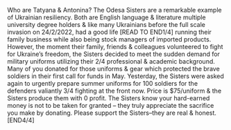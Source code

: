 Who are Tatyana & Antonina? The Odesa Sisters are a remarkable example of Ukrainian resiliency. Both are English language & literature multiple university degree holders & like many Ukrainians before the full scale invasion on 24/2/2022, had a good life [READ TO END1/4]
running their family business while also being stock managers of imported products. However, the moment their family, friends & colleagues volunteered to fight for Ukraine’s freedom, the Sisters decided to meet the sudden demand for military uniforms utilizing their 2/4
professional & academic background. Many of you donated for those uniforms & gear which protected the brave soldiers in their first call for funds in May. Yesterday, the Sisters were asked again to urgently prepare summer uniforms for 100 soldiers for the defenders valiantly 3/4
fighting at the front now. Price is $75/uniform & the Sisters produce them with 0 profit. The Sisters know your hard-earned money is not to be taken for granted – they truly appreciate the sacrifice you make by donating. Please support the Sisters–they are real & honest.[END4/4]
